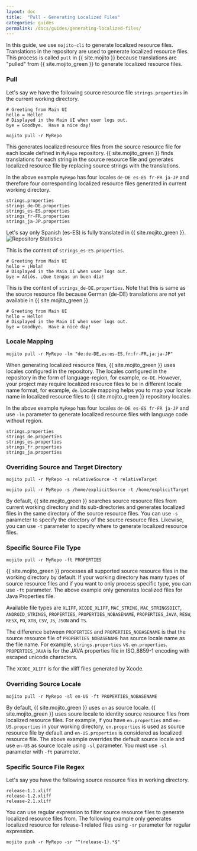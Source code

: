 ```yaml
---
layout: doc
title:  "Pull - Generating Localized Files"
categories: guides
permalink: /docs/guides/generating-localized-files/
---
```


In this guide, we use `mojito-cli` to generate localized resource files.  Translations in the repository are used to generate localized resource files.  This process is called `pull` in {{ site.mojito }} because translations are "pulled" from {{ site.mojito_green }} to generate localized resource files.

### Pull

Let's say we have the following source resource file `strings.properties` in the current working directory.

```properties
# Greeting from Main UI
hello = Hello!
# Displayed in the Main UI when user logs out.
bye = Goodbye.  Have a nice day!
```


    mojito pull -r MyRepo


This generates localized resource files from the source resource file for each locale defined in `MyRepo` repository.  {{ site.mojito_green }} finds translations for each string in the source resource file and generates localized resource file by replacing source strings with the translations.

In the above example `MyRepo` has four locales `de-DE es-ES fr-FR ja-JP` and therefore four corresponding localized resource files generated in current working directory.

    strings.properties
    strings_de-DE.properties
    strings_es-ES.properties
    strings_fr-FR.properties
    strings_ja-JP.properties

Let's say only Spanish (es-ES) is fully translated in {{ site.mojito_green }}.
![Repository Statistics](./images/repository-statistics-translated.png)


This is the content of `strings_es-ES.properties`.

```properties
# Greeting from Main UI
hello = ¡Hola!
# Displayed in the Main UI when user logs out.
bye = Adiós. ¡Que tengas un buen día!
```

This is the content of `strings_de-DE.properties`.  Note that this is same as the source resource file because German (de-DE) translations are not yet available in {{ site.mojito_green }}.

```properties
# Greeting from Main UI
hello = Hello!
# Displayed in the Main UI when user logs out.
bye = Goodbye.  Have a nice day!
```


### Locale Mapping

    mojito pull -r MyRepo -lm "de:de-DE,es:es-ES,fr:fr-FR,ja:ja-JP"

When generating localized resource files, {{ site.mojito_green }} uses locales configured in the repository.  The locales configured in the repository in the form of language-region, for example, `de-DE`.  However, your project may require localized resource files to be in different locale name format, for example, `de`.  Locale mapping helps you to map your locale name in localized resource files to {{ site.mojito_green }} repository locales.

In the above example `MyRepo` has four locales `de-DE es-ES fr-FR ja-JP` and use `-lm` parameter to generate localized resource files with language code without region.

    strings.properties
    strings_de.properties
    strings_es.properties
    strings_fr.properties
    strings_ja.properties



### Overriding Source and Target Directory

    mojito pull -r MyRepo -s relativeSource -t relativeTarget

    mojito pull -r MyRepo -s /home/explicitSource -t /home/explicitTarget


By default, {{ site.mojito_green }} searches source resource files from current working directory and its sub-directories and generates localized files in the same directory of the source resource files.  You can use `-s` parameter to specify the directory of the source resource files.  Likewise, you can use `-t` parameter to specify where to generate localized resource files.  



### Specific Source File Type

    mojito pull -r MyRepo -ft PROPERTIES


{{ site.mojito_green }} processes all supported source resource files in the working directory by default.  If your working directory has many types of source resource files and if you want to only process specific type, you can use `-ft` parameter.  The above example only generates localized files for Java Properties file.

Available file types are `XLIFF`, `XCODE_XLIFF`, `MAC_STRING`, `MAC_STRINGSDICT`, `ANDROID_STRINGS`, `PROPERTIES`, `PROPERTIES_NOBASENAME`, `PROPERTIES_JAVA`, `RESW`, `RESX`, `PO`, `XTB`, `CSV`, `JS`, `JSON` and `TS`.

The difference between `PROPERTIES` and `PROPERTIES_NOBASENAME` is that the source resource file of `PROPERTIES_NOBASENAME` has source locale name as the file name. For example, `strings.properties` vs. `en.properties`. `PROPERTIES_JAVA` is for the JAVA properties file in ISO_8859-1 encoding with escaped unicode characters.

The `XCODE_XLIFF` is for the xliff files generated by Xcode.


### Overriding Source Locale

    mojito pull -r MyRepo -sl en-US -ft PROPERTIES_NOBASENAME


By default, {{ site.mojito_green }} uses `en` as source locale.  {{ site.mojito_green }} uses soure locale to identity source resource files from localized resource files.  For example, if you have `en.properties` and `en-US.properties` in your working directory, `en.properties` is used as source resource file by default and `en-US.properties` is considered as localized resource file. The above example overrides the default source locale and use `en-US` as source locale using `-sl` parameter.  You must use `-sl` parameter with `-ft` parameter.



### Specific Source File Regex

Let's say you have the following source resource files in working directory.

    release-1.1.xliff
    release-1.2.xliff
    release-2.1.xliff

You can use regular expression to filter source resource files to generate localized resource files from.  The following example only generates localized resource for release-1 related files using `-sr` parameter for regular expression.

    mojito push -r MyRepo -sr "^(release-1).*$"
